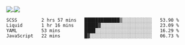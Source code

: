 <a href="https://www.mvuljevas.com">
    <img align="center" src="https://github-readme-stats.vercel.app/api?username=mvuljevas&show_icons=true&theme=dracula" />
</a>
<a href="https://www.mvuljevas.com">
    <img align="center" src="https://github-readme-stats.vercel.app/api/top-langs/?username=mvuljevas&theme=dracula&layout=compact" />
</a>

<br>

<!--START_SECTION:waka-->
```text
SCSS         2 hrs 57 mins   █████████████▒░░░░░░░░░░░   53.90 % 
Liquid       1 hr 16 mins    █████▓░░░░░░░░░░░░░░░░░░░   23.09 % 
YAML         53 mins         ████░░░░░░░░░░░░░░░░░░░░░   16.29 % 
JavaScript   22 mins         █▓░░░░░░░░░░░░░░░░░░░░░░░   06.73 % 
```
<!--END_SECTION:waka-->

